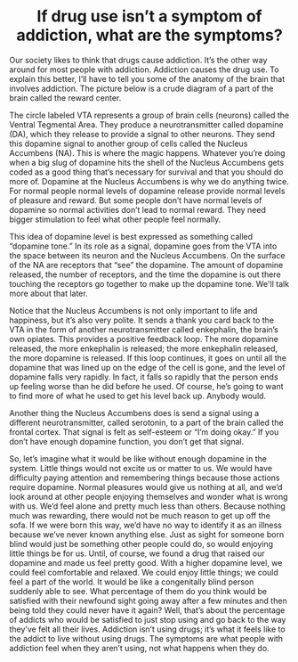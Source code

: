 <center><h1>If drug use isn’t a symptom of addiction, what are the symptoms?</h1></center>

Our society likes to think that drugs cause addiction. It’s the other way around for most people with addiction. Addiction causes the drug use. To explain this better, I’ll have to tell you some of the anatomy of the brain that involves addiction. The picture below is a crude diagram of a part of the brain called the reward center.



The circle labeled VTA represents a group of brain cells (neurons) called the Ventral Tegmental Area. They produce a neurotransmitter called dopamine (DA), which they release to provide a signal to other neurons. They send this dopamine signal to another group of cells called the Nucleus Accumbens (NA). This is where the magic happens. Whatever you’re doing when a big slug of dopamine hits the shell of the Nucleus Accumbens gets coded as a good thing that’s necessary for survival and that you should do more of. Dopamine at the Nucleus Accumbens is why we do anything twice. For normal people normal levels of dopamine release provide normal levels of pleasure and reward. But some people don’t have normal levels of dopamine so normal activities don’t lead to normal reward. They need bigger stimulation to feel what other people feel normally.

This idea of dopamine level is best expressed as something called “dopamine tone.” In its role as a signal, dopamine goes from the VTA into the space between its neuron and the Nucleus Accumbens. On the surface of the NA are receptors that “see” the dopamine. The amount of dopamine released, the number of receptors, and the time the dopamine is out there touching the receptors go together to make up the dopamine tone. We'll talk more about that later.

Notice that the Nucleus Accumbens is not only important to life and happiness, but it’s also very polite. It sends a thank you card back to the VTA in the form of another neurotransmitter called enkephalin, the brain’s own opiates. This provides a positive feedback loop. The more dopamine released, the more enkephalin is released; the more enkephalin released, the more dopamine is released. If this loop continues, it goes on until all the dopamine that was lined up on the edge of the cell is gone, and the level of dopamine falls very rapidly. In fact, it falls so rapidly that the person ends up feeling worse than he did before he used. Of course, he’s going to want to find more of what he used to get his level back up. Anybody would.

Another thing the Nucleus Accumbens does is send a signal using a different neurotransmitter, called serotonin, to a part of the brain called the frontal cortex. That signal is felt as self-esteem or “I’m doing okay.” If you don’t have enough dopamine function, you don’t get that signal.



So, let’s imagine what it would be like without enough dopamine in the system. Little things would not excite us or matter to us. We would have difficulty paying attention and remembering things because those actions require dopamine. Normal pleasures would give us nothing at all, and we’d look around at other people enjoying themselves and wonder what is wrong with us. We’d feel alone and pretty much less than others. Because nothing much was rewarding, there would not be much reason to get up off the sofa. If we were born this way, we’d have no way to identify it as an illness because we’ve never known anything else. Just as sight for someone born blind would just be something other people could do, so would enjoying little things be for us. Until, of course, we found a drug that raised our dopamine and made us feel pretty good. With a higher dopamine level, we could feel comfortable and relaxed. We could enjoy little things; we could feel a part of the world. It would be like a congenitally blind person suddenly able to see. What percentage of them do you think would be satisfied with their newfound sight going away after a few minutes and then being told they could never have it again? Well, that’s about the percentage of addicts who would be satisfied to just stop using and go back to the way they’ve felt all their lives.
Addiction isn’t using drugs; it’s what it feels like to the addict to live without using drugs. The symptoms are what people with addiction feel when they aren’t using, not what happens when they do.
